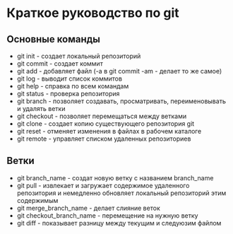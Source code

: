 # Краткое руководство по git
## Основные команды
* git init - создает локальный репозиторий
* git commit - создает коммит 
* git add - добавляет файл (-a в git commit -am - делает то же самое)
* git log - выводит список коммитов
* git help - справка по всем командам
* git status - проверка репозитория
* git branch  - позволяет создавать, просматривать, переименовывать и удалять ветки
* git checkout -  позволяет перемещаться между ветками 
* git clone -  создает копию существующего репозитория git
* git reset -  отменяет изменения в файлах в рабочем каталоге
* git remote - управляет списком удаленных репозиториев
## Ветки
* git branch_name - создат новую ветку с названием branch_name
* git pull - извлекает и загружает содержимое удаленного репозитория и немедленно обновляет локальный репозиторий этим содержимым 
* git merge_branch_name - делает слияние веток
* git checkout_branch_name - перемещение на нужную ветку
* git diff - показывает разницу между текущим и следуюзим файлом